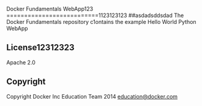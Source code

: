 Docker Fundamentals WebApp123
==========================1123123123
##asdadsddsdad
The Docker Fundamentals repository c1ontains the example Hello World Python WebApp

## License12312323

Apache 2.0

## Copyright

Copyright Docker Inc Education Team 2014 <education@docker.com>
